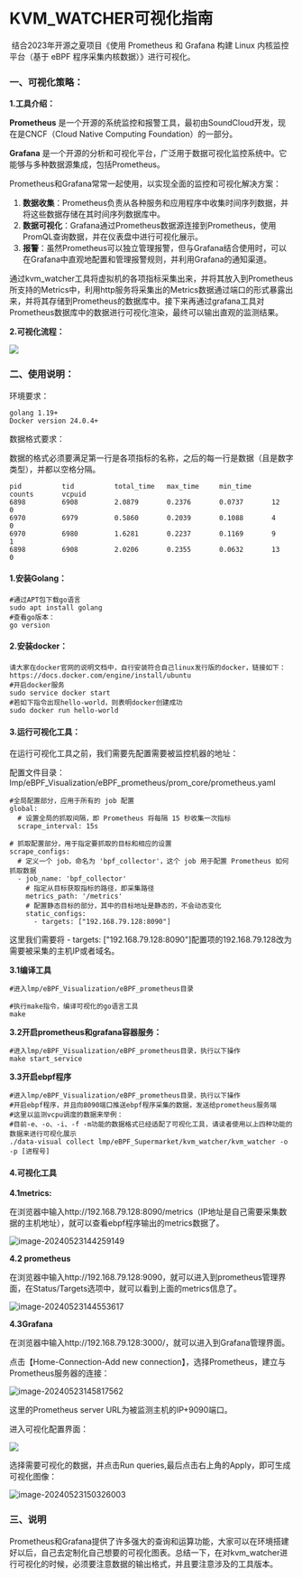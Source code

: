 # KVM_WATCHER可视化指南

​	结合2023年开源之夏项目《使用 Prometheus 和 Grafana 构建 Linux 内核监控平台（基于 eBPF 程序采集内核数据）》进行可视化。

### 一、可视化策略：

**1.工具介绍：**

**Prometheus** 是一个开源的系统监控和报警工具，最初由SoundCloud开发，现在是CNCF（Cloud Native Computing Foundation）的一部分。

**Grafana** 是一个开源的分析和可视化平台，广泛用于数据可视化监控系统中。它能够与多种数据源集成，包括Prometheus。

Prometheus和Grafana常常一起使用，以实现全面的监控和可视化解决方案：

1. **数据收集**：Prometheus负责从各种服务和应用程序中收集时间序列数据，并将这些数据存储在其时间序列数据库中。
2. **数据可视化**：Grafana通过Prometheus数据源连接到Prometheus，使用PromQL查询数据，并在仪表盘中进行可视化展示。
3. **报警**：虽然Prometheus可以独立管理报警，但与Grafana结合使用时，可以在Grafana中直观地配置和管理报警规则，并利用Grafana的通知渠道。

​	通过kvm_watcher工具将虚拟机的各项指标采集出来，并将其放入到Prometheus所支持的Metrics中，利用http服务将采集出的Metrics数据通过端口的形式暴露出来，并将其存储到Prometheus的数据库中。接下来再通过grafana工具对Prometheus数据库中的数据进行可视化渲染，最终可以输出直观的监测结果。

**2.可视化流程：**

![](./images/visualization_platform.png)

### 二、使用说明：

环境要求：

```shell
golang 1.19+
Docker version 24.0.4+
```

数据格式要求：

数据的格式必须要满足第一行是各项指标的名称，之后的每一行是数据（且是数字类型），并都以空格分隔。

```
pid          tid          total_time   max_time     min_time     counts       vcpuid      
6898         6908         2.0879       0.2376       0.0737       12           0                  
6970         6979         0.5860       0.2039       0.1088       4            0                      
6970         6980         1.6281       0.2237       0.1169       9            1                     
6898         6908         2.0206       0.2355       0.0632       13           0            
```

#### **1.安装Golang：**

```shell
#通过APT包下载go语言
sudo apt install golang
#查看go版本：
go version
```

#### **2.安装docker：**

```shell
请大家在docker官网的说明文档中，自行安装符合自己linux发行版的docker，链接如下：
https://docs.docker.com/engine/install/ubuntu
#开启docker服务
sudo service docker start
#若如下指令出现hello-world，则表明docker创建成功
sudo docker run hello-world
```

#### **3.运行可视化工具：**

在运行可视化工具之前，我们需要先配置需要被监控机器的地址：

配置文件目录：lmp/eBPF_Visualization/eBPF_prometheus/prom_core/prometheus.yaml 

```
#全局配置部分，应用于所有的 job 配置
global:
  # 设置全局的抓取间隔，即 Prometheus 将每隔 15 秒收集一次指标
  scrape_interval: 15s

# 抓取配置部分，用于指定要抓取的目标和相应的设置
scrape_configs:
  # 定义一个 job，命名为 'bpf_collector'，这个 job 用于配置 Prometheus 如何抓取数据
  - job_name: 'bpf_collector'
    # 指定从目标获取指标的路径，即采集路径
    metrics_path: '/metrics'
    # 配置静态目标的部分，其中的目标地址是静态的，不会动态变化
    static_configs:
      - targets: ["192.168.79.128:8090"]
```

这里我们需要将 - targets: ["192.168.79.128:8090"]配置项的192.168.79.128改为需要被采集的主机IP或者域名。

**3.1编译工具**

```shell
#进入lmp/eBPF_Visualization/eBPF_prometheus目录

#执行make指令，编译可视化的go语言工具
make
```

**3.2开启prometheus和grafana容器服务：**

```shell
#进入lmp/eBPF_Visualization/eBPF_prometheus目录，执行以下操作
make start_service
```

**3.3开启ebpf程序**

```shell
#进入lmp/eBPF_Visualization/eBPF_prometheus目录，执行以下操作
#开启ebpf程序，并且向8090端口推送ebpf程序采集的数据，发送给prometheus服务端
#这里以监测vcpu调度的数据来举例：
#目前-e、-o、-i、-f -m功能的数据格式已经适配了可视化工具，请读者使用以上四种功能的数据来进行可视化展示
./data-visual collect lmp/eBPF_Supermarket/kvm_watcher/kvm_watcher -o -p [进程号]
```

#### **4.可视化工具**

**4.1metrics:**

在浏览器中输入http://192.168.79.128:8090/metrics（IP地址是自己需要采集数据的主机地址），就可以查看ebpf程序输出的metrics数据了。

![image-20240523144259149](./images/metrics.png)

**4.2 prometheus**

在浏览器中输入http://192.168.79.128:9090，就可以进入到prometheus管理界面，在Status/Targets选项中，就可以看到上面的metrics信息了。

![image-20240523144553617](./images/prometheus.png)

**4.3Grafana**

在浏览器中输入http://192.168.79.128:3000/，就可以进入到Grafana管理界面。

点击【Home-Connection-Add new connection】，选择Prometheus，建立与Prometheus服务器的连接：

![image-20240523145817562](./images/prome-config.png)

这里的Prometheus server URL为被监测主机的IP+9090端口。

进入可视化配置界面：

![](./images/new-data-source.png)

选择需要可视化的数据，并点击Run queries,最后点击右上角的Apply，即可生成可视化图像：

![image-20240523150326003](./images/result.png)

### 三、说明

​	Prometheus和Grafana提供了许多强大的查询和运算功能，大家可以在环境搭建好以后，自己去定制化自己想要的可视化图表。总结一下，在对kvm_watcher进行可视化的时候，必须要注意数据的输出格式，并且要注意涉及的工具版本。
